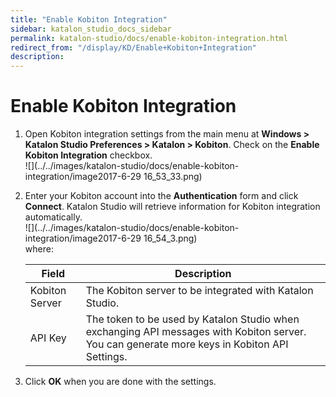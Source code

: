 ```yaml
---
title: "Enable Kobiton Integration" 
sidebar: katalon_studio_docs_sidebar
permalink: katalon-studio/docs/enable-kobiton-integration.html 
redirect_from: "/display/KD/Enable+Kobiton+Integration" 
description: 
---
```

Enable Kobiton Integration
==========================

1.  Open Kobiton integration settings from the main menu at **Windows > Katalon Studio Preferences > Katalon > Kobiton**. Check on the **Enable Kobiton Integration** checkbox.  
    ![](../../images/katalon-studio/docs/enable-kobiton-integration/image2017-6-29 16_53_33.png)  
    
2.  Enter your Kobiton account into the **Authentication** form and click **Connect**. Katalon Studio will retrieve information for Kobiton integration automatically.  
    ![](../../images/katalon-studio/docs/enable-kobiton-integration/image2017-6-29 16_54_3.png)  
    where:
    
    <table><thead><tr><th>Field</th><th>Description</th></tr></thead><tbody><tr><td>Kobiton Server</td><td>The Kobiton server to be integrated with Katalon Studio.</td></tr><tr><td>API Key</td><td>The token to be used by Katalon Studio when exchanging API messages with Kobiton server. You can generate more keys in <a>Kobiton API Settings</a>.</td></tr></tbody></table>
    
      
      
    
3.  Click **OK** when you are done with the settings.